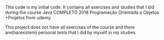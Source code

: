 This code is my initial code. It contains all exercises and studies
that I did during the course Java COMPLETO 2018 Programação Orientada a Objetos +Projetos from udemy.

This project does not have all exercises of the course and there are(há/existem) personal tests that I did by myself in my studies.
